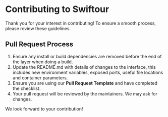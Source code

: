 # Contributing to Swiftour

Thank you for your interest in contributing! To ensure a smooth process, please review these guidelines.

## Pull Request Process

1.  Ensure any install or build dependencies are removed before the end of the layer when doing a build.
2.  Update the README.md with details of changes to the interface, this includes new environment variables, exposed ports, useful file locations and container parameters.
3.  Ensure you are using our **Pull Request Template** and have completed the checklist.
4.  Your pull request will be reviewed by the maintainers. We may ask for changes.

We look forward to your contribution!